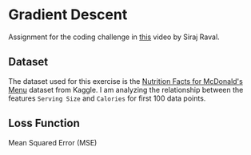 # Gradient Descent

Assignment for the coding challenge in [this](https://www.youtube.com/watch?v=xRJCOz3AfYY) video by Siraj Raval.

## Dataset

The dataset used for this exercise is the [Nutrition Facts for McDonald's Menu](https://www.kaggle.com/mcdonalds/nutrition-facts)
dataset from Kaggle. I am analyzing the relationship between the features `Serving Size` and `Calories` for first 100 
data points.


## Loss Function

Mean Squared Error (MSE)
